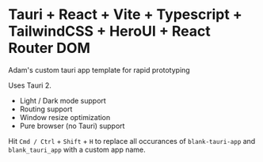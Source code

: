 # Tauri + React + Vite + Typescript + TailwindCSS + HeroUI + React Router DOM

Adam's custom tauri app template for rapid prototyping

Uses Tauri 2.

- Light / Dark mode support
- Routing support
- Window resize optimization
- Pure browser (no Tauri) support

Hit `Cmd / Ctrl` + `Shift` + `H` to replace all occurances of `blank-tauri-app` and `blank_tauri_app` with a custom app name.
